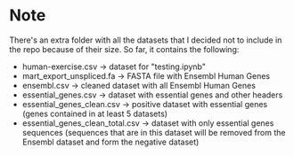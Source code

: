 # Note

There's an extra folder with all the datasets that I decided not to include in the repo because of their size. So far, it contains the following:

* human-exercise.csv -> dataset for "testing.ipynb"
* mart_export_unspliced.fa -> FASTA file with Ensembl Human Genes
* ensembl.csv -> cleaned dataset with all Ensembl Human Genes
* essential_genes.csv -> dataset with essential genes and other headers
* essential_genes_clean.csv -> positive dataset with essential genes (genes contained in at least 5 datasets)
* essential_genes_clean_total.csv -> dataset with only essential genes sequences (sequences that are in this dataset will be removed from the Ensembl dataset and form the negative dataset)
